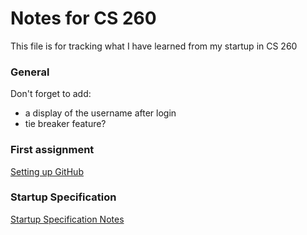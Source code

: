 # Notes for CS 260
This file is for tracking what I have learned from my startup in CS 260

### General

Don't forget to add:
- a display of the username after login
- tie breaker feature?

### First assignment
[Setting up GitHub](Notes/GitHub.md)

### Startup Specification
[Startup Specification Notes](Notes/StartupSpec.md)
